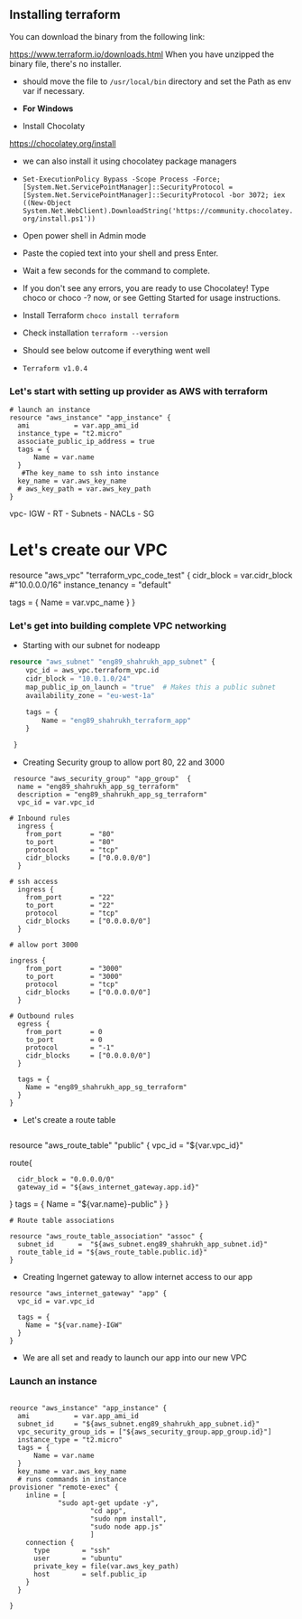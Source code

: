 
## Installing terraform

You can download the binary from the following link:

https://www.terraform.io/downloads.html
When you have unzipped the binary file, there's no installer. 
- should move the file to `/usr/local/bin` directory and set the Path as env var if necessary.


- **For Windows**
- Install Chocolaty

https://chocolatey.org/install
-  we can also install it using chocolatey package managers
- ```Set-ExecutionPolicy Bypass -Scope Process -Force; [System.Net.ServicePointManager]::SecurityProtocol = [System.Net.ServicePointManager]::SecurityProtocol -bor 3072; iex ((New-Object System.Net.WebClient).DownloadString('https://community.chocolatey.org/install.ps1'))```

- Open power shell in Admin mode
- Paste the copied text into your shell and press Enter.
- Wait a few seconds for the command to complete.
- If you don't see any errors, you are ready to use Chocolatey! Type choco or choco -? now, or see Getting Started for usage instructions.

- Install Terraform `choco install terraform`
- Check installation `terraform --version`
- Should see below outcome if everything went well

- `Terraform v1.0.4`

### Let's start with setting up provider as AWS with terraform

```
# launch an instance
resource "aws_instance" "app_instance" {
  ami           = var.app_ami_id
  instance_type = "t2.micro"
  associate_public_ip_address = true
  tags = {
      Name = var.name
  }
   #The key_name to ssh into instance
  key_name = var.aws_key_name
  # aws_key_path = var.aws_key_path
}
```
vpc- IGW - RT - Subnets - NACLs - SG
# Let's create our VPC

resource "aws_vpc" "terraform_vpc_code_test" {
  cidr_block       = var.cidr_block 
  #"10.0.0.0/16"
  instance_tenancy = "default"
  
  tags = {
    Name = var.vpc_name
  }
} 

### Let's get into building complete VPC networking

- Starting with our subnet for nodeapp
```terraform
resource "aws_subnet" "eng89_shahrukh_app_subnet" {
	vpc_id = aws_vpc.terraform_vpc.id
	cidr_block = "10.0.1.0/24"
	map_public_ip_on_launch = "true"  # Makes this a public subnet
	availability_zone = "eu-west-1a"

	tags = {
		Name = "eng89_shahrukh_terraform_app"
	}

 }
```

- Creating Security group to allow port 80, 22 and 3000
```
 resource "aws_security_group" "app_group"  {
  name = "eng89_shahrukh_app_sg_terraform"
  description = "eng89_shahrukh_app_sg_terraform"
  vpc_id = var.vpc_id

# Inbound rules
  ingress {
    from_port       = "80"
    to_port         = "80"
    protocol        = "tcp"
    cidr_blocks     = ["0.0.0.0/0"]   
  }

# ssh access 
  ingress {
    from_port       = "22"
    to_port         = "22"
    protocol        = "tcp"
    cidr_blocks     = ["0.0.0.0/0"]  
  }

# allow port 3000

ingress {
    from_port       = "3000"
    to_port         = "3000"
    protocol        = "tcp"
    cidr_blocks     = ["0.0.0.0/0"]  
  }

# Outbound rules
  egress {
    from_port       = 0
    to_port         = 0
    protocol        = "-1"
    cidr_blocks     = ["0.0.0.0/0"]
  }

  tags = {
    Name = "eng89_shahrukh_app_sg_terraform"
  }
}
```

- Let's create a route table 
  ```
resource "aws_route_table" "public" {
  vpc_id = "${var.vpc_id}"


  route{

      cidr_block = "0.0.0.0/0"
      gateway_id = "${aws_internet_gateway.app.id}"
  }
  tags = {
    Name = "${var.name}-public"
  }
}
```
# Route table associations

resource "aws_route_table_association" "assoc" {
  subnet_id      =  "${aws_subnet.eng89_shahrukh_app_subnet.id}"
  route_table_id = "${aws_route_table.public.id}"
}
```

- Creating Ingernet gateway to allow internet access to our app
```
resource "aws_internet_gateway" "app" {
  vpc_id = var.vpc_id

  tags = {
    Name = "${var.name}-IGW"
  }
}
```
- We are all set and ready to launch our app into our new VPC
### Launch an instance
```

reource "aws_instance" "app_instance" {
  ami           = var.app_ami_id
  subnet_id     = "${aws_subnet.eng89_shahrukh_app_subnet.id}"
  vpc_security_group_ids = ["${aws_security_group.app_group.id}"]
  instance_type = "t2.micro"
  tags = {
      Name = var.name
  }
  key_name = var.aws_key_name
  # runs commands in instance
provisioner "remote-exec" {
  	inline = [
            "sudo apt-get update -y", 
  					"cd app",
  					"sudo npm install",
  					"sudo node app.js"
  					]
  	connection {
      type        = "ssh"
      user        = "ubuntu"
      private_key = file(var.aws_key_path)
      host        = self.public_ip
    }
  }

}
```